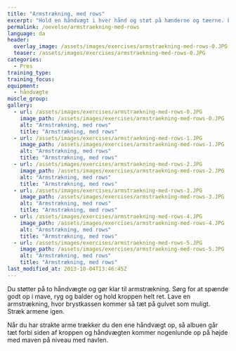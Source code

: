 ```yaml
---
title: "Armstrækning, med rows"
excerpt: "Hold en håndvægt i hver hånd og støt på hænderne og tæerne. Lav en armstrækning. Når du har strakte arme, trækker du en af håndvægtene op fra gulvet. Skift."
permalink: /oevelse/armstraekning-med-rows
language: da
header:
  overlay_image: /assets/images/exercises/armstraekning-med-rows-0.JPG
  teaser: /assets/images/exercises/armstraekning-med-rows-0.JPG
categories:
  - Pres
training_type: 
training_focus: 
equipment:
  - håndvægte
muscle_group:
gallery:
  - url: /assets/images/exercises/armstraekning-med-rows-0.JPG
    image_path: /assets/images/exercises/armstraekning-med-rows-0.JPG
    alt: "Armstrækning, med rows"
    title: "Armstrækning, med rows"
  - url: /assets/images/exercises/armstraekning-med-rows-1.JPG
    image_path: /assets/images/exercises/armstraekning-med-rows-1.JPG
    alt: "Armstrækning, med rows"
    title: "Armstrækning, med rows"
  - url: /assets/images/exercises/armstraekning-med-rows-2.JPG
    image_path: /assets/images/exercises/armstraekning-med-rows-2.JPG
    alt: "Armstrækning, med rows"
    title: "Armstrækning, med rows"
  - url: /assets/images/exercises/armstraekning-med-rows-3.JPG
    image_path: /assets/images/exercises/armstraekning-med-rows-3.JPG
    alt: "Armstrækning, med rows"
    title: "Armstrækning, med rows"
  - url: /assets/images/exercises/armstraekning-med-rows-4.JPG
    image_path: /assets/images/exercises/armstraekning-med-rows-4.JPG
    alt: "Armstrækning, med rows"
    title: "Armstrækning, med rows"
  - url: /assets/images/exercises/armstraekning-med-rows-5.JPG
    image_path: /assets/images/exercises/armstraekning-med-rows-5.JPG
    alt: "Armstrækning, med rows"
    title: "Armstrækning, med rows"
last_modified_at: 2013-10-04T13:46:45Z
---
```


Du støtter på to håndvægte og gør klar til armstrækning. Sørg for at spænde godt op i mave, ryg og balder og hold kroppen helt ret. Lave en armstrækning, hvor brystkassen kommer så tæt på gulvet som muligt. Stræk armene igen.

Når du har strakte arme trækker du den ene håndvægt op, så albuen går tæt forbi siden af kroppen og håndvægten kommer nogenlunde op på højde med maven på niveau med navlen.
